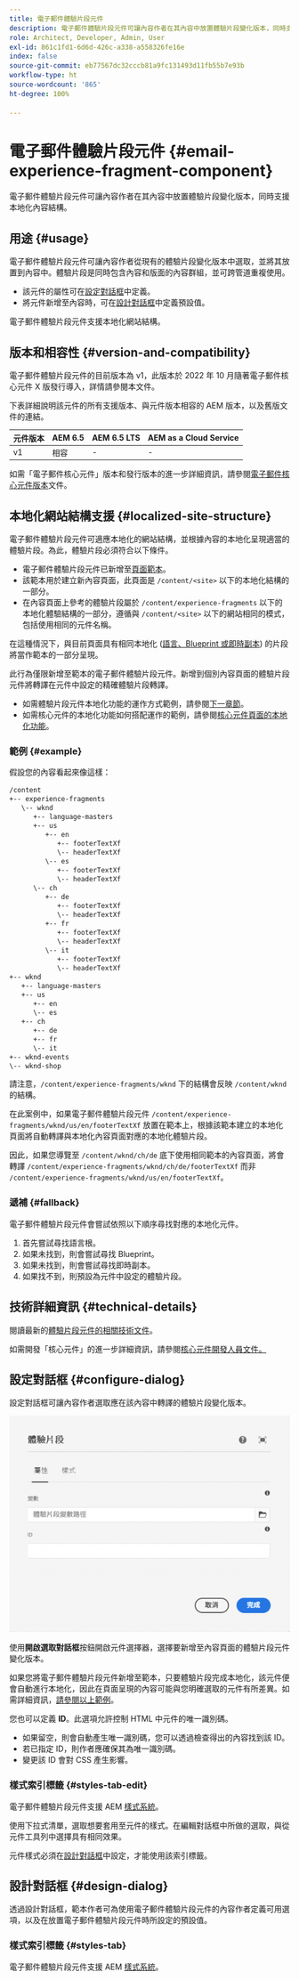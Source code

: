 ```yaml
---
title: 電子郵件體驗片段元件
description: 電子郵件體驗片段元件可讓內容作者在其內容中放置體驗片段變化版本，同時支援本地化內容結構。
role: Architect, Developer, Admin, User
exl-id: 861c1fd1-6d6d-426c-a338-a558326fe16e
index: false
source-git-commit: eb77567dc32cccb81a9fc131493d11fb55b7e93b
workflow-type: ht
source-wordcount: '865'
ht-degree: 100%

---
```



# 電子郵件體驗片段元件 {#email-experience-fragment-component}

電子郵件體驗片段元件可讓內容作者在其內容中放置體驗片段變化版本，同時支援本地化內容結構。

## 用途 {#usage}

電子郵件體驗片段元件可讓內容作者從現有的體驗片段變化版本中選取，並將其放置到內容中。體驗片段是同時包含內容和版面的內容群組，並可跨管道重複使用。

* 該元件的屬性可在[設定對話框](#configure-dialog)中定義。
* 將元件新增至內容時，可在[設計對話框](#design-dialog)中定義預設值。

電子郵件體驗片段元件支援本地化網站結構。

## 版本和相容性 {#version-and-compatibility}

電子郵件體驗片段元件的目前版本為 v1，此版本於 2022 年 10 月隨著電子郵件核心元件 X 版發行導入，詳情請參閱本文件。

下表詳細說明該元件的所有支援版本、與元件版本相容的 AEM 版本，以及舊版文件的連結。

| 元件版本 | AEM 6.5 | AEM 6.5 LTS | AEM as a Cloud Service |
|---|---|---|---|
| v1 | 相容 | - | - |

如需「電子郵件核心元件」版本和發行版本的進一步詳細資訊，請參閱[電子郵件核心元件版本](/help/email/versions.md)文件。

## 本地化網站結構支援 {#localized-site-structure}

電子郵件體驗片段元件可適應本地化的網站結構，並根據內容的本地化呈現適當的體驗片段。為此，體驗片段必須符合以下條件。

* 電子郵件體驗片段元件已新增至[頁面範本](https://experienceleague.adobe.com/docs/experience-manager-cloud-service/content/sites/authoring/features/templates.html)。
* 該範本用於建立新內容頁面，此頁面是 `/content/<site>` 以下的本地化結構的一部分。
* 在內容頁面上參考的體驗片段屬於 `/content/experience-fragments` 以下的本地化體驗結構的一部分，遵循與 `/content/<site>` 以下的網站相同的模式，包括使用相同的元件名稱。

在這種情況下，與目前頁面具有相同本地化 ([語言、Blueprint 或即時副本](https://experienceleague.adobe.com/docs/experience-manager-cloud-service/content/sites/administering/reusing-content/msm-and-translation.html)) 的片段將當作範本的一部分呈現。

此行為僅限新增至範本的電子郵件體驗片段元件。新增到個別內容頁面的體驗片段元件將轉譯在元件中設定的精確體驗片段轉譯。

* 如需體驗片段元件本地化功能的運作方式範例，請參閱[下一章節](#example)。
* 如需核心元件的本地化功能如何搭配運作的範例，請參閱[核心元件頁面的本地化功能](/help/get-started/localization.md)。

### 範例 {#example}

假設您的內容看起來像這樣：

```
/content
+-- experience-fragments
   \-- wknd
      +-- language-masters
      +-- us
         +-- en
            +-- footerTextXf
            \-- headerTextXf
         \-- es
            +-- footerTextXf
            \-- headerTextXf
      \-- ch
         +-- de
            +-- footerTextXf
            \-- headerTextXf
         +-- fr
            +-- footerTextXf
            \-- headerTextXf
         \-- it
            +-- footerTextXf
            \-- headerTextXf
+-- wknd
   +-- language-masters
   +-- us
      +-- en
      \-- es
   +-- ch
      +-- de
      +-- fr
      \-- it
+-- wknd-events
\-- wknd-shop
```

請注意，`/content/experience-fragments/wknd` 下的結構會反映 `/content/wknd` 的結構。

在此案例中，如果電子郵件體驗片段元件 `/content/experience-fragments/wknd/us/en/footerTextXf` 放置在範本上，根據該範本建立的本地化頁面將自動轉譯與本地化內容頁面對應的本地化體驗片段。

因此，如果您導覽至 `/content/wknd/ch/de` 底下使用相同範本的內容頁面，將會轉譯 `/content/experience-fragments/wknd/ch/de/footerTextXf` 而非 `/content/experience-fragments/wknd/us/en/footerTextXf`。

### 遞補 {#fallback}

電子郵件體驗片段元件會嘗試依照以下順序尋找對應的本地化元件。

1. 首先嘗試尋找語言根。
1. 如果未找到，則會嘗試尋找 Blueprint。
1. 如果未找到，則會嘗試尋找即時副本。
1. 如果找不到，則預設為元件中設定的體驗片段。

## 技術詳細資訊 {#technical-details}

閱讀最新的[體驗片段元件的相關技術文件](https://www.adobe.com/go/aem_cmp_xf_v1)。

如需開發「核心元件」的進一步詳細資訊，請參閱[核心元件開發人員文件。](/help/developing/overview.md)

## 設定對話框 {#configure-dialog}

設定對話框可讓內容作者選取應在該內容中轉譯的體驗片段變化版本。

![電子郵件體驗片段元件的編輯對話框](/help/email/assets/email-experience-fragment-edit.png)

使用&#x200B;**開啟選取對話框**&#x200B;按鈕開啟元件選擇器，選擇要新增至內容頁面的體驗片段元件變化版本。

如果您將電子郵件體驗片段元件新增至範本，只要體驗片段完成本地化，該元件便會自動進行本地化，因此在頁面呈現的內容可能與您明確選取的元件有所差異。如需詳細資訊，[請參閱以上範例](#example)。

您也可以定義 **ID**。此選項允許控制 HTML 中元件的唯一識別碼。

* 如果留空，則會自動產生唯一識別碼，您可以透過檢查得出的內容找到該 ID。
* 若已指定 ID，則作者應確保其為唯一識別碼。
* 變更該 ID 會對 CSS 產生影響。

### 樣式索引標籤 {#styles-tab-edit}

電子郵件體驗片段元件支援 AEM [樣式系統](/help/get-started/authoring.md#component-styling)。

使用下拉式清單，選取想要套用至元件的樣式。在編輯對話框中所做的選取，與從元件工具列中選擇具有相同效果。

元件樣式必須在[設計對話框](#design-dialog)中設定，才能使用該索引標籤。

## 設計對話框 {#design-dialog}

透過設計對話框，範本作者可為使用電子郵件體驗片段元件的內容作者定義可用選項，以及在放置電子郵件體驗片段元件時所設定的預設值。

### 樣式索引標籤 {#styles-tab}

電子郵件體驗片段元件支援 AEM [樣式系統](/help/get-started/authoring.md#component-styling)。
